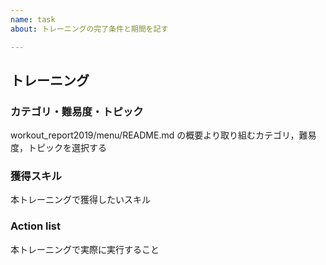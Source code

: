 ```yaml
---
name: task
about: トレーニングの完了条件と期間を記す

---
```


## トレーニング
### カテゴリ・難易度・トピック
workout_report2019/menu/README.md の概要より取り組むカテゴリ，難易度，トピックを選択する
### 獲得スキル
本トレーニングで獲得したいスキル
### Action list
本トレーニングで実際に実行すること
